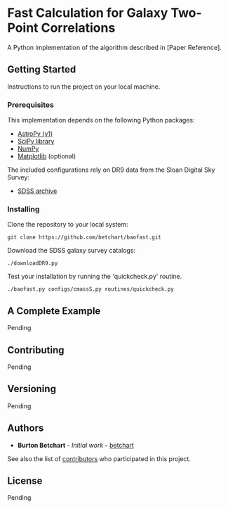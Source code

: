 # Fast Calculation for Galaxy Two-Point Correlations

A Python implementation of the algorithm described in [Paper Reference].

## Getting Started

Instructions to run the project on your local machine.

### Prerequisites

This implementation depends on the following Python packages:
* [AstroPy (v1)](http://www.astropy.org)
* [SciPy library](https://github.com/scipy/scipy)
* [NumPy](http://www.numpy.org)
* [Matplotlib](http://matplotlib.org) (optional)

The included configurations rely on DR9 data from the Sloan Digital Sky Survey:
* [SDSS archive](https://data.sdss.org/sas/dr9/boss/lss/)

### Installing

Clone the repository to your local system:

```
git clone https://github.com/betchart/baofast.git
```

Download the SDSS galaxy survey catalogs:

```
./downloadDR9.py
```

Test your installation by running the 'quickcheck.py' routine.

```
./baofast.py configs/cmassS.py routines/quickcheck.py
```

## A Complete Example

Pending

## Contributing

Pending

## Versioning

Pending

## Authors

* **Burton Betchart** - *Initial work* - [betchart](https://github.com/betchart)

See also the list of [contributors](https://github.com/betchart/baofast/contributors) who participated in this project.

## License

Pending

